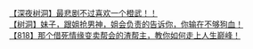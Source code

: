 [【深夜树洞】最悲剧不过喜欢一个橙武！！](http://tieba.baidu.com/p/3338116969?see_lz=1&pn=)   
[【树洞】妹子，跟姐抢男神，姐会负责的告诉你，你输在不够狗血！](http://tieba.baidu.com/p/3338720678?see_lz=1&pn=)   
[【818】那个借死情缘变卖帮会的渣帮主，教你如何走上人生巅峰！](http://tieba.baidu.com/p/3339113723?see_lz=1&pn=)   
